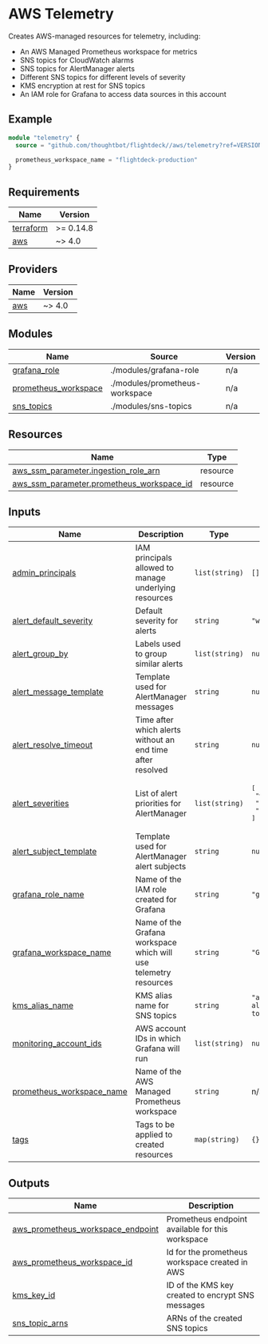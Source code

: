# AWS Telemetry

Creates AWS-managed resources for telemetry, including:

- An AWS Managed Prometheus workspace for metrics
- SNS topics for CloudWatch alarms
- SNS topics for AlertManager alerts
- Different SNS topics for different levels of severity
- KMS encryption at rest for SNS topics
- An IAM role for Grafana to access data sources in this account

## Example

```terraform
module "telemetry" {
  source = "github.com/thoughtbot/flightdeck//aws/telemetry?ref=VERSION"

  prometheus_workspace_name = "flightdeck-production"
}
```

<!-- BEGIN_TF_DOCS -->
## Requirements

| Name | Version |
|------|---------|
| <a name="requirement_terraform"></a> [terraform](#requirement\_terraform) | >= 0.14.8 |
| <a name="requirement_aws"></a> [aws](#requirement\_aws) | ~> 4.0 |

## Providers

| Name | Version |
|------|---------|
| <a name="provider_aws"></a> [aws](#provider\_aws) | ~> 4.0 |

## Modules

| Name | Source | Version |
|------|--------|---------|
| <a name="module_grafana_role"></a> [grafana\_role](#module\_grafana\_role) | ./modules/grafana-role | n/a |
| <a name="module_prometheus_workspace"></a> [prometheus\_workspace](#module\_prometheus\_workspace) | ./modules/prometheus-workspace | n/a |
| <a name="module_sns_topics"></a> [sns\_topics](#module\_sns\_topics) | ./modules/sns-topics | n/a |

## Resources

| Name | Type |
|------|------|
| [aws_ssm_parameter.ingestion_role_arn](https://registry.terraform.io/providers/hashicorp/aws/latest/docs/resources/ssm_parameter) | resource |
| [aws_ssm_parameter.prometheus_workspace_id](https://registry.terraform.io/providers/hashicorp/aws/latest/docs/resources/ssm_parameter) | resource |

## Inputs

| Name | Description | Type | Default | Required |
|------|-------------|------|---------|:--------:|
| <a name="input_admin_principals"></a> [admin\_principals](#input\_admin\_principals) | IAM principals allowed to manage underlying resources | `list(string)` | `[]` | no |
| <a name="input_alert_default_severity"></a> [alert\_default\_severity](#input\_alert\_default\_severity) | Default severity for alerts | `string` | `"warning"` | no |
| <a name="input_alert_group_by"></a> [alert\_group\_by](#input\_alert\_group\_by) | Labels used to group similar alerts | `list(string)` | `null` | no |
| <a name="input_alert_message_template"></a> [alert\_message\_template](#input\_alert\_message\_template) | Template used for AlertManager messages | `string` | `null` | no |
| <a name="input_alert_resolve_timeout"></a> [alert\_resolve\_timeout](#input\_alert\_resolve\_timeout) | Time after which alerts without an end time after resolved | `string` | `null` | no |
| <a name="input_alert_severities"></a> [alert\_severities](#input\_alert\_severities) | List of alert priorities for AlertManager | `list(string)` | <pre>[<br>  "warning",<br>  "ticket",<br>  "page"<br>]</pre> | no |
| <a name="input_alert_subject_template"></a> [alert\_subject\_template](#input\_alert\_subject\_template) | Template used for AlertManager alert subjects | `string` | `null` | no |
| <a name="input_grafana_role_name"></a> [grafana\_role\_name](#input\_grafana\_role\_name) | Name of the IAM role created for Grafana | `string` | `"grafana"` | no |
| <a name="input_grafana_workspace_name"></a> [grafana\_workspace\_name](#input\_grafana\_workspace\_name) | Name of the Grafana workspace which will use telemetry resources | `string` | `"Grafana"` | no |
| <a name="input_kms_alias_name"></a> [kms\_alias\_name](#input\_kms\_alias\_name) | KMS alias name for SNS topics | `string` | `"alias/sns-alarm-topics"` | no |
| <a name="input_monitoring_account_ids"></a> [monitoring\_account\_ids](#input\_monitoring\_account\_ids) | AWS account IDs in which Grafana will run | `list(string)` | `null` | no |
| <a name="input_prometheus_workspace_name"></a> [prometheus\_workspace\_name](#input\_prometheus\_workspace\_name) | Name of the AWS Managed Prometheus workspace | `string` | n/a | yes |
| <a name="input_tags"></a> [tags](#input\_tags) | Tags to be applied to created resources | `map(string)` | `{}` | no |

## Outputs

| Name | Description |
|------|-------------|
| <a name="output_aws_prometheus_workspace_endpoint"></a> [aws\_prometheus\_workspace\_endpoint](#output\_aws\_prometheus\_workspace\_endpoint) | Prometheus endpoint available for this workspace |
| <a name="output_aws_prometheus_workspace_id"></a> [aws\_prometheus\_workspace\_id](#output\_aws\_prometheus\_workspace\_id) | Id for the prometheus workspace created in AWS |
| <a name="output_kms_key_id"></a> [kms\_key\_id](#output\_kms\_key\_id) | ID of the KMS key created to encrypt SNS messages |
| <a name="output_sns_topic_arns"></a> [sns\_topic\_arns](#output\_sns\_topic\_arns) | ARNs of the created SNS topics |
<!-- END_TF_DOCS -->
